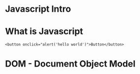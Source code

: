 Javascript Intro
===

# What is Javascript

```
<button onclick="alert('hello world')">Button</button>
```

# DOM - Document Object Model

# 
